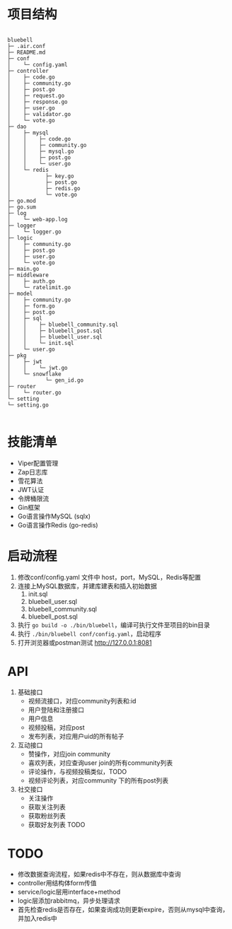 # 项目结构
<pre>
<code>
bluebell
├─ .air.conf
├─ README.md
├─ conf
│    └─ config.yaml
├─ controller
│    ├─ code.go
│    ├─ community.go
│    ├─ post.go
│    ├─ request.go
│    ├─ response.go
│    ├─ user.go
│    ├─ validator.go
│    └─ vote.go
├─ dao
│    ├─ mysql
│    │    ├─ code.go
│    │    ├─ community.go
│    │    ├─ mysql.go
│    │    ├─ post.go
│    │    └─ user.go
│    └─ redis
│           ├─ key.go
│           ├─ post.go
│           ├─ redis.go
│           └─ vote.go
├─ go.mod
├─ go.sum
├─ log
│    └─ web-app.log
├─ logger
│    └─ logger.go
├─ logic
│    ├─ community.go
│    ├─ post.go
│    ├─ user.go
│    └─ vote.go
├─ main.go
├─ middleware
│    ├─ auth.go
│    └─ ratelimit.go
├─ model
│    ├─ community.go
│    ├─ form.go
│    ├─ post.go
│    ├─ sql
│    │    ├─ bluebell_community.sql
│    │    ├─ bluebell_post.sql
│    │    ├─ bluebell_user.sql
│    │    └─ init.sql
│    └─ user.go
├─ pkg
│    ├─ jwt
│    │    └─ jwt.go
│    └─ snowflake
│           └─ gen_id.go
├─ router
│    └─ router.go
└─ setting
└─ setting.go
</code>
</pre>

# 技能清单
* Viper配置管理
* Zap日志库
* 雪花算法 
* JWT认证 
* 令牌桶限流
* Gin框架
* Go语言操作MySQL (sqlx)
* Go语言操作Redis (go-redis)

# 启动流程
1. 修改conf/config.yaml 文件中 host，port，MySQL，Redis等配置
2. 连接上MySQL数据库，并建库建表和插入初始数据
    1. init.sql
    2. bluebell_user.sql
    3. bluebell_community.sql
    4. bluebell_post.sql
3. 执行 `go build -o ./bin/bluebell`，编译可执行文件至项目的bin目录
4. 执行 `./bin/bluebell conf/config.yaml`，启动程序
5. 打开浏览器或postman测试 http://127.0.0.1:8081

# API
1. 基础接口
   * 视频流接口，对应community列表和:id
   * 用户登陆和注册接口
   * 用户信息
   * 视频投稿，对应post
   * 发布列表，对应用户uid的所有帖子
2. 互动接口
   * 赞操作，对应join community
   * 喜欢列表，对应查询user join的所有community列表
   * 评论操作，与视频投稿类似，TODO
   * 视频评论列表，对应community 下的所有post列表
3. 社交接口
   * 关注操作
   * 获取关注列表
   * 获取粉丝列表
   * 获取好友列表 TODO


# TODO
* 修改数据查询流程，如果redis中不存在，则从数据库中查询
* controller用结构体form传值
* service/logic层用interface+method
* logic层添加rabbitmq，异步处理请求
* 首先检查redis是否存在，如果查询成功则更新expire，否则从mysql中查询，并加入redis中

